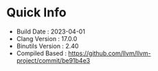 # Quick Info
* Build Date : 2023-04-01
* Clang Version : 17.0.0
* Binutils Version : 2.40
* Compiled Based : https://github.com/llvm/llvm-project/commit/be91b4e3
